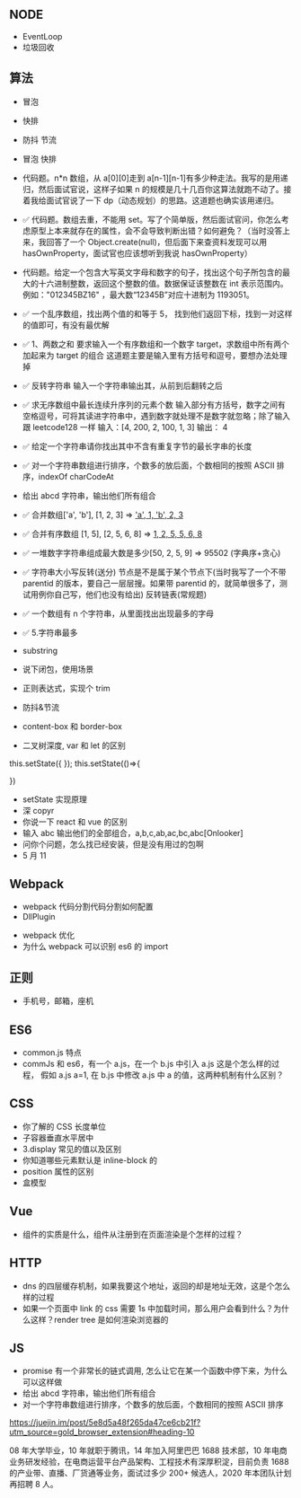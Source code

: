 ## NODE

- EventLoop
- 垃圾回收

## 算法

- 冒泡
- 快排
- 防抖 节流

- 冒泡 快排

- 代码题。n\*n 数组，从 a[0][0]走到 a[n-1][n-1]有多少种走法。我写的是用递归，然后面试官说，这样子如果 n 的规模是几十几百你这算法就跑不动了。接着我给面试官说了一下 dp（动态规划）的思路。这道题也确实该用递归。

- ✅ 代码题。数组去重，不能用 set。写了个简单版，然后面试官问，你怎么考虑原型上本来就存在的属性，会不会导致判断出错？如何避免？（当时没答上来，我回答了一个 Object.create(null)，但后面下来查资料发现可以用 hasOwnProperty，面试官也应该想听到我说 hasOwnProperty）

- 代码题。给定一个包含大写英文字母和数字的句子，找出这个句子所包含的最大的十六进制整数，返回这个整数的值。数据保证该整数在 int 表示范围内。例如："012345BZ16" ，最大数“12345B”对应十进制为 1193051。

- ✅ 一个乱序数组，找出两个值的和等于 5， 找到他们返回下标，找到一对这样的值即可，有没有最优解
- ✅ 1、两数之和 要求输入一个有序数组和一个数字 target，求数组中所有两个加起来为 target 的组合
  这道题主要是输入里有方括号和逗号，要想办法处理掉
- ✅ 反转字符串 输入一个字符串输出其，从前到后翻转之后
- ✅ 求无序数组中最长连续升序列的元素个数
  输入部分有方括号，数字之间有空格逗号，可将其读进字符串中，遇到数字就处理不是数字就忽略；除了输入跟 leetcode128 一样
  输入：[4, 200, 2, 100, 1, 3]
  输出： 4
- ✅ 给定一个字符串请你找出其中不含有重复字节的最长字串的长度
- ✅ 对一个字符串数组进行排序，个数多的放后面，个数相同的按照 ASCII 排序，indexOf charCodeAt
- 给出 abcd 字符串，输出他们所有组合
- ✅ 合并数组['a', 'b'], [1, 2, 3] => ['a', 1, 'b', 2, 3](送分)
- ✅ 合并有序数组 [1, 5], [2, 5, 6, 8] => [1, 2, 5, 5, 6, 8](常规题，而且比合并有序链表还要简单一些)
- ✅ 一堆数字字符串组成最大数是多少[50, 2, 5, 9] => 95502 (字典序+贪心)
- ✅ 字符串大小写反转(送分) 节点是不是属于某个节点下(当时我写了一个不带 parentid 的版本，要自己一层层搜。如果带 parentid 的，就简单很多了，测试用例你自己写，他们也没有给出)
  反转链表(常规题)
- ✅ 一个数组有 n 个字符串，从里面找出出现最多的字母
- ✅ 5.字符串最多
- substring
- 说下闭包，使用场景
- 正则表达式，实现个 trim
- 防抖&节流
- content-box 和 border-box
- 二叉树深度, var 和 let 的区别

this.setState({
});
this.setState(()=>{

})

- setState 实现原理
- 深 copyr
- 你说一下 react 和 vue 的区别
- 输入 abc 输出他们的全部组合，a,b,c,ab,ac,bc,abc[Onlooker]
- 问你个问题，怎么找已经安装，但是没有用过的包啊
- 5 月 11

## Webpack

- webpack 代码分割代码分割如何配置
- DllPlugin

* webpack 优化
* 为什么 webpack 可以识别 es6 的 import

## 正则

- 手机号，邮箱，座机

## ES6

- common.js 特点
- commJs 和 es6，有一个 a.js，在一个 b.js 中引入 a.js 这是个怎么样的过程， 假如 a.js a=1, 在 b.js 中修改 a.js 中 a 的值，这两种机制有什么区别？

## CSS

- 你了解的 CSS 长度单位
- 子容器垂直水平居中
- 3.display 常见的值以及区别
- 你知道哪些元素默认是 inline-block 的
- position 属性的区别
- 盒模型

## Vue

- 组件的实质是什么，组件从注册到在页面渲染是个怎样的过程？

## HTTP

- dns 的四层缓存机制，如果我要这个地址，返回的却是地址无效，这是个怎么样的过程
- 如果一个页面中 link 的 css 需要 1s 中加载时间，那么用户会看到什么？为什么这样？render tree 是如何渲染浏览器的

## JS

- promise 有一个非常长的链式调用, 怎么让它在某一个函数中停下来，为什么可以这样做
- 给出 abcd 字符串，输出他们所有组合
- 对一个字符串数组进行排序，个数多的放后面，个数相同的按照 ASCII 排序

https://juejin.im/post/5e8d5a48f265da47ce6cb21f?utm_source=gold_browser_extension#heading-10

08 年大学毕业，10 年就职于腾讯，14 年加入阿里巴巴 1688 技术部，10 年电商业务研发经验，在电商运营平台产品架构、工程技术有深厚积淀，目前负责 1688 的产业带、直播、厂货通等业务，面试过多少 200+ 候选人，2020 年本团队计划再招聘 8 人。
